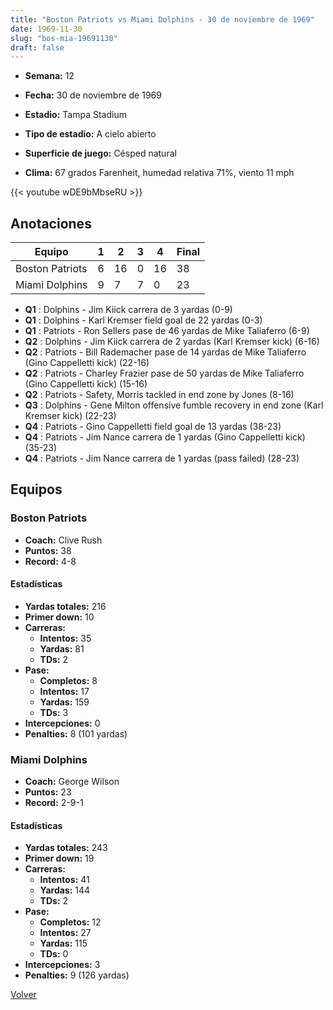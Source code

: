 ```yaml
---
title: "Boston Patriots vs Miami Dolphins - 30 de noviembre de 1969"
date: 1969-11-30
slug: "bos-mia-19691130"
draft: false
---
```


* **Semana:** 12
* **Fecha:** 30 de noviembre de 1969

* **Estadio:** Tampa Stadium
* **Tipo de estadio:** A cielo abierto
* **Superficie de juego:** Césped natural
* **Clima:** 67 grados Farenheit, humedad relativa 71%, viento 11 mph


{{< youtube wDE9bMbseRU >}}


## Anotaciones
| Equipo | 1 | 2 | 3 | 4 | Final |
|--------|---|---|---|---|-------|
| Boston Patriots  | 6 | 16 | 0 | 16  | 38 |
| Miami Dolphins  | 9 | 7 | 7 | 0  | 23 |
* **Q1** : Dolphins - Jim Kiick carrera de 3 yardas (0-9)
* **Q1** : Dolphins - Karl Kremser field goal de 22 yardas (0-3)
* **Q1** : Patriots - Ron Sellers pase de 46 yardas de Mike Taliaferro (6-9)
* **Q2** : Dolphins - Jim Kiick carrera de 2 yardas (Karl Kremser kick) (6-16)
* **Q2** : Patriots - Bill Rademacher pase de 14 yardas de Mike Taliaferro (Gino Cappelletti kick) (22-16)
* **Q2** : Patriots - Charley Frazier pase de 50 yardas de Mike Taliaferro (Gino Cappelletti kick) (15-16)
* **Q2** : Patriots - Safety, Morris tackled in end zone by Jones (8-16)
* **Q3** : Dolphins - Gene Milton offensive fumble recovery in end zone (Karl Kremser kick) (22-23)
* **Q4** : Patriots - Gino Cappelletti field goal de 13 yardas (38-23)
* **Q4** : Patriots - Jim Nance carrera de 1 yardas (Gino Cappelletti kick) (35-23)
* **Q4** : Patriots - Jim Nance carrera de 1 yardas (pass failed) (28-23)


## Equipos


### Boston Patriots
* **Coach:** Clive Rush
* **Puntos:** 38
* **Record:** 4-8
#### Estadísticas
* **Yardas totales:** 216
* **Primer down:** 10
* **Carreras:**
  * **Intentos:** 35
  * **Yardas:** 81
  * **TDs:** 2
* **Pase:**
  * **Completos:** 8
  * **Intentos:** 17
  * **Yardas:** 159
  * **TDs:** 3
* **Intercepciones:** 0
* **Penalties:** 8 (101 yardas)

### Miami Dolphins
* **Coach:** George Wilson
* **Puntos:** 23
* **Record:** 2-9-1
#### Estadísticas
* **Yardas totales:** 243
* **Primer down:** 19
* **Carreras:**
  * **Intentos:** 41
  * **Yardas:** 144
  * **TDs:** 2
* **Pase:**
  * **Completos:** 12
  * **Intentos:** 27
  * **Yardas:** 115
  * **TDs:** 0
* **Intercepciones:** 3
* **Penalties:** 9 (126 yardas)


[Volver](/historia/1969)
